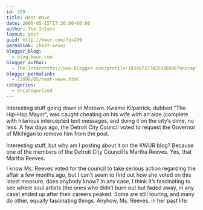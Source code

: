 ```yaml
---
id: 209
title: Heat Wave
date: 2008-05-15T17:36:00+00:00
author: The Intern
layout: post
guid: http://kwur.com/?p=209
permalink: /heat-wave/
blogger_blog:
  - blog.kwur.com
blogger_author:
  - The Internhttp://www.blogger.com/profile/10349737742583608674noreply@blogger.com
blogger_permalink:
  - /2008/05/heat-wave.html
categories:
  - Uncategorized
---
```

<div class="pf-content">
  <p>
    Interesting stuff going down in Motown. Kwame Kilpatrick, dubbed &#8220;The Hip-Hop Mayor&#8221;, was caught cheating on his wife with an aide (complete with hilarious intercepted text messages, and doing it on the city&#8217;s dime, no less. A few days ago, the Detroit City Council voted to request the Governor of Michigan to remove him from the post.
  </p>
  
  <p>
    Interesting stuff, but why am I posting about it on the KWUR blog? Because one of the members of the Detroit City Council is Martha Reeves. Yes, that Martha Reeves.<br /><a onblur="try {parent.deselectBloggerImageGracefully();} catch(e) {}" href="http://www.kwur.com/blog/uploaded_images/MarthaReevesVandellas1964JamesJKreigsmann-715719.jpg"><img style="margin: 0px auto 10px; display: block; text-align: center; cursor: pointer;" src="http://www.kwur.com/blog/uploaded_images/MarthaReevesVandellas1964JamesJKreigsmann-715707.jpg" alt="" border="0" /></a>I know Ms. Reeves voted for the council to take serious action regarding the affair a few months ago, but I can&#8217;t seem to find out how she voted on this latest measure, does anybody know? In any case, I think it&#8217;s fascinating to see where soul artists (the ones who didn&#8217;t burn out but faded away, in any case) ended up after their careers peaked. Some are still touring, and many do other, equally fascinating things. Anyhow, Ms. Reeves, in her past life:<br />
  </p>
</div>